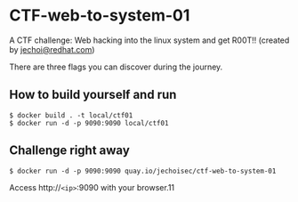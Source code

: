 # CTF-web-to-system-01

A CTF challenge: Web hacking into the linux system and get R00T!! (created by jechoi@redhat.com)

There are three flags you can discover during the journey.

## How to build yourself and run

```
$ docker build . -t local/ctf01
$ docker run -d -p 9090:9090 local/ctf01
```

## Challenge right away

```
$ docker run -d -p 9090:9090 quay.io/jechoisec/ctf-web-to-system-01
```

Access http://`<ip>`:9090 with your browser.11
